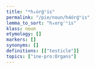 ```yaml
---
title: "*h₄órǵʰis"
permalink: "/pie/noun/h4órǵʰis"
lemma_to_sort: "h₄org'ʰis"
klass: noun
etymology: []
markers: []
synonyms: []
definitions: [["testicle"]]
topics: ["ine-pro:Organs"]
---
```

